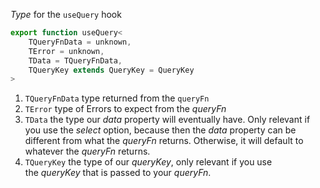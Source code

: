 *Type* for the `useQuery` hook
```ts
export function useQuery<
	TQueryFnData = unknown,
	TError = unknown,
	TData = TQueryFnData,
	TQueryKey extends QueryKey = QueryKey
>
```
1. `TQueryFnData` type returned from the `queryFn`
2. `TError` type of Errors to expect from the _queryFn_
3. `TData` the type our _data_ property will eventually have. Only relevant if you use the _select_ option, because then the _data_ property can be different from what the _queryFn_ returns. Otherwise, it will default to whatever the _queryFn_ returns.
4. `TQueryKey` the type of our _queryKey_, only relevant if you use the _queryKey_ that is passed to your _queryFn_.

